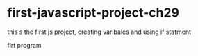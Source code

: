 # first-javascript-project-ch29
this s the first js project, creating varibales and using if statment


firt program
